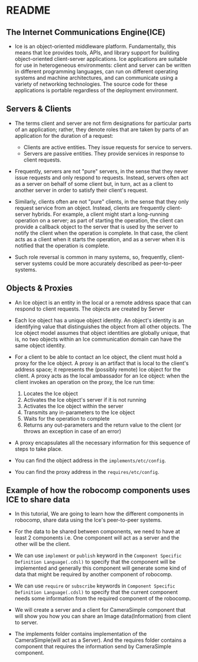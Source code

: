# README

## The Internet Communications Engine(ICE)
- Ice is an object-oriented middleware platform. Fundamentally, this means that Ice provides tools, APIs, and library support for building object-oriented client-server applications. Ice applications are suitable for use in heterogeneous environments: client and server can be written in different programming languages, can run on different operating systems and machine architectures, and can communicate using a variety of networking technologies. The source code for these applications is portable regardless of the deployment environment.

## Servers & Clients
- The terms client and server are not firm designations for particular parts of an application; rather, they denote roles that are taken by parts of an application for the duration of a request:
    - Clients are active entities. They issue requests for service to servers.
    - Servers are passive entities. They provide services in response to client requests.
- Frequently, servers are not "pure" servers, in the sense that they never issue requests and only respond to requests. Instead, servers often act as a server on behalf of some client but, in turn, act as a client to another server in order to satisfy their client's request.
- Similarly, clients often are not "pure" clients, in the sense that they only request service from an object. Instead, clients are frequently client-server hybrids. For example, a client might start a long-running operation on a server; as part of starting the operation, the client can provide a callback object to the server that is used by the server to notify the client when the operation is complete. In that case, the client acts as a client when it starts the operation, and as a server when it is notified that the operation is complete.

- Such role reversal is common in many systems, so, frequently, client-server systems could be more accurately described as peer-to-peer systems.

## Objects & Proxies

- An Ice object is an entity in the local or a remote address space that can respond to client requests. The objects are created by Server
- Each Ice object has a unique object identity. An object's identity is an identifying value that distinguishes the object from all other objects. The Ice object model assumes that object identities are globally unique, that is, no two objects within an Ice communication domain can have the same object identity.

- For a client to be able to contact an Ice object, the client must hold a proxy for the Ice object. A proxy is an artifact that is local to the client's address space; it represents the (possibly remote) Ice object for the client. A proxy acts as the local ambassador for an Ice object: when the client invokes an operation on the proxy, the Ice run time:
    1. Locates the Ice object
    2. Activates the Ice object's server if it is not running
    3. Activates the Ice object within the server
    4. Transmits any in-parameters to the Ice object
    5. Waits for the operation to complete
    6. Returns any out-parameters and the return value to the client (or throws an exception in case of an error)
- A proxy encapsulates all the necessary information for this sequence of steps to take place.
- You can find the object address in the `implements/etc/config`.
- You can find the proxy address in the `requires/etc/config`.

## Example of how the robocomp components uses ICE to share data

- In this tutorial, We are going to learn how the different components in robocomp, share data using the Ice's peer-to-peer systems. 
- For the data to be shared between components, we need to have at least 2 components i.e. One component will act as a server and the other will be the client.

- We can use `implement` or `publish` keyword in the `Component Specific Definition Language(.cdsl)` to specify that the component will be implemented and generally this component will generate some kind of data that might be required by another component of robocomp.

- We can use `require` or `subscribe` keywords in `Component Specific Definition Language(.cdsl)` to specify that the current component needs some information from the required component of the robocomp.

- We will create a server and a client for CameraSimple component that will show you how you can share an Image data(Information) from client to server.

- The implements folder contains implementation of the CameraSimple(will act as a Server). And the requires folder contains a component that requires the information send by CameraSimple component.